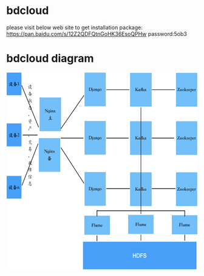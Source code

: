 # bdcloud

please visit below web site to get installation package: </br>
https://pan.baidu.com/s/12Z2QDFQtnGoHK36EsoQPHw  password:5ob3 </br>

# bdcloud diagram

<div align=center><img src="https://github.com/bdcloud/readme/blob/master/img/flow.png" width="600" height="520" /></div>
